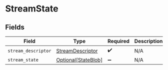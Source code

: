 # StreamState


## Fields

| Field                                                       | Type                                                        | Required                                                    | Description                                                 |
| ----------------------------------------------------------- | ----------------------------------------------------------- | ----------------------------------------------------------- | ----------------------------------------------------------- |
| `stream_descriptor`                                         | [StreamDescriptor](../../models/shared/streamdescriptor.md) | :heavy_check_mark:                                          | N/A                                                         |
| `stream_state`                                              | [Optional[StateBlob]](../../models/shared/stateblob.md)     | :heavy_minus_sign:                                          | N/A                                                         |
